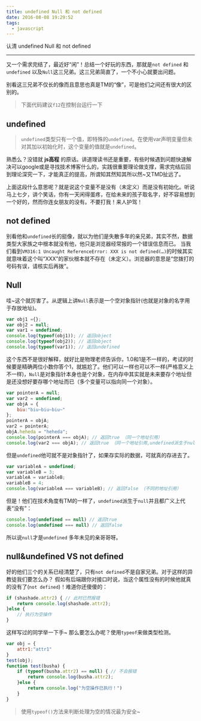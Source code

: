 ```yaml
---
title: undefined Null 和 not defined
date: 2016-08-08 19:29:52
tags: 
  - javascript
---
```


认清 undefined Null 和 not defined

---

又一个需求完结了，最近好“闲”！总结一个好玩的东西，那就是`not defined` 和 `undefined` 以及`Null`这三兄弟。这三兄弟简直了，一个不小心就要出问题。

别看这三兄弟不仅长的像而且意思也真是TM的“像”，可是他们之间还有很大的区别的。

> 下面代码建议`f12`在控制台运行一下

## undefined
> `undefined`类型只有一个值，即特殊的`undefined`。在使用var声明变量但未对其加以初始化时，这个变量的值就是`undefined`。

熟悉么？没错就 **js高程** 的原话。讲道理读书还是重要，有些时候遇到问题快速解决可以google或是寻找技术博客什么的，实践很重要理论做支撑，需求完结后回到理论深究一下，才能真正的提高，所谓知其然知其所以然~又TMD扯远了。

上面这段什么意思呢？就是说这个变量不是没有（未定义）而是没有初始化。听说马上七夕，讲个笑话，你有一天闲得蛋疼，在给未来的孩子取名字，好不容易想到一个好的，然而你连女朋友的没有。不要打我！来人护驾！

## not defined
别看他和`undefined`长的挺像，就以为他们是失散多年的亲兄弟，其实不然，数据类型大家族之中根本就没有他，他只是浏览器经常报的一个错误信息而已。
当我们看到`VM316:1 Uncaught ReferenceError: XXX is not defined(…)`的时候其实就意味着这个叫“XXX”的家伙根本就不存在（未定义）。浏览器的意思是“您拨打的号码有误，请核实后再拨”。

## Null
哇~这个就厉害了。从逻辑上讲`Null`表示是一个空对象指针(也就是对象的名字用于存放地址)。
``` js
var obj1 ={};
var obj2 = null;
var var1 = undefined;
console.log(typeof(obj1)); // 返回object
console.log(typeof(obj2)); // 返回object
console.log(typeof(var1)); // 返回undefined
```
这个东西不是很好解释，就好比是物理老师告诉你，1.0和1是不一样的，考试的时候要是精确两位小数你答个1，就尴尬了。他们可以一样也可以不一样(严格意义上不一样)，`Null`是对象指针本身也是个对象，在内存中其实就是未来要存个地址但是还没想好要存哪个地址而已（多个变量可以指向同一个对象）。
``` js
var pointerA = null;
var var2 = undefined;
var objA = {
    biu:"biu~biu~biu~"
};
pointerA = objA;
var2 = pointerA;
objA.heheda = "heheda";
console.log(pointerA === objA); // 返回true （同一个地址引用）
console.log(var2 === objA); // 返回true （同一个地址引用,undefined派生于null）
```
但是`undefined`他可就不是对象指针了，如果存实际的数据，可就真的存进去了。
``` js
var variableA = undefined;
var variableB = 3;
variableA = variableB;
variableB = 4;
console.log(variableA === variableB); // 返回false （不同的地址引用）
```
但是！他们在技术角度有TM的一样了，`undefined`派生于`null`并且都广义上代表“没有”：
``` js
console.log(undefined == null) // 返回true
console.log(undefined === null) // 返回false
```
所以说`null`才是`undefined` 多年未见的亲哥哥呀。

## null&undefined VS not defined
好的他们三个的关系已经清楚了，只有`not defined`不是自家兄弟。对于这样的异教徒我们要怎么办？
假如有后端跟你对接口时说，当这个属性没有的时候他就真的没有了(`not defined`)！难道你还傻傻的：
``` js
if (shashade.attr2) { // 此时已然报错
    return console.log(shashade.attr2);
}else {
    // 执行为空操作
}
```
这样写过的同学举一下手~
那么要怎么办呢？使用`typeof`来做类型检测。
``` js
var obj = {
    attr1:"attr1"
}
test(obj);
function test(busha) {
    if (typeof(busha.attr2) == null) { // 不会报错
        return console.log(busha.attr2);
    }else {
        return console.log("为空操作已执行！")
    }
}
```
> 使用`typeof()`方法来判断处理为空的情况最为安全~